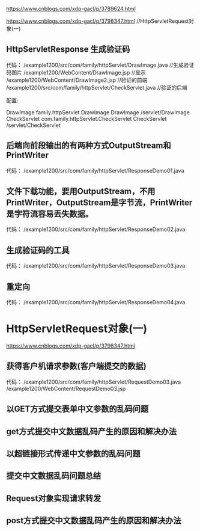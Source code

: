 https://www.cnblogs.com/xdp-gacl/p/3789624.html

https://www.cnblogs.com/xdp-gacl/p/3798347.html //HttpServletRequest对象(一)

## HttpServletResponse 生成验证码

代码：
    /example1200/src/com/family/httpServlet/DrawImage.java //生成验证码图片
    /example1200/WebContent/DrawImage.jsp //显示
    /example1200/WebContent/DrawImage2.jsp //验证的前端
    /example1200/src/com/family/httpServlet/CheckServlet.java //验证的后端

配置:
  <!-- 使用OutputStream生成验证码 -->
  <servlet>
        <servlet-name>DrawImage</servlet-name>
        <servlet-class>family.httpServlet.DrawImage</servlet-class>
  </servlet>
  <servlet-mapping>
    <servlet-name>DrawImage</servlet-name>
    <url-pattern>/servlet/DrawImage</url-pattern>
  </servlet-mapping>
      <!-- 验证 -->
  <servlet>
        <servlet-name>CheckServlet</servlet-name>
        <servlet-class>com.family.httpServlet.CheckServlet</servlet-class>
  </servlet>
  <servlet-mapping>
    <servlet-name>CheckServlet</servlet-name>
    <url-pattern>/servlet/CheckServlet</url-pattern>
  </servlet-mapping>
  
## 后端向前段输出的有两种方式OutputStream和PrintWriter
代码：
    /example1200/src/com/family/httpServlet/ResponseDemo01.java
    
## 文件下载功能，要用OutputStream，不用PrintWriter，OutputStream是字节流，PrintWriter是字符流容易丢失数据。
代码：
    /example1200/src/com/family/httpServlet/ResponseDemo02.java
## 生成验证码的工具
代码：
    /example1200/src/com/family/httpServlet/ResponseDemo03.java
    
## 重定向
代码：
    /example1200/src/com/family/httpServlet/ResponseDemo04.java
    
    
# HttpServletRequest对象(一)
https://www.cnblogs.com/xdp-gacl/p/3798347.html
## 获得客户机请求参数(客户端提交的数据)

代码：
/example1200/src/com/family/httpServlet/RequestDemo03.java
/example1200/WebContent/RequestDemo03.jsp

## 以GET方式提交表单中文参数的乱码问题
## get方式提交中文数据乱码产生的原因和解决办法
## 以超链接形式传递中文参数的乱码问题
## 提交中文数据乱码问题总结
## Request对象实现请求转发
## post方式提交中文数据乱码产生的原因和解决办法
